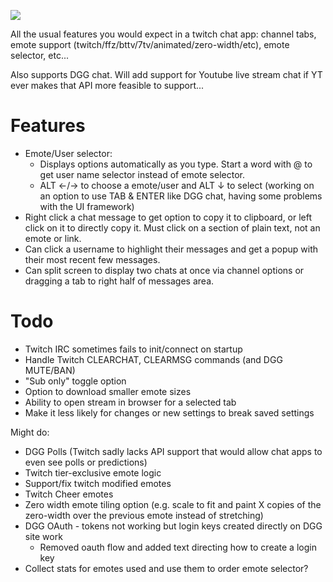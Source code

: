 ![](./demo.gif)

All the usual features you would expect in a twitch chat app: channel tabs, emote support (twitch/ffz/bttv/7tv/animated/zero-width/etc), emote selector, etc...

Also supports DGG chat. Will add support for Youtube live stream chat if YT ever makes that API more feasible to support...

# Features

- Emote/User selector: 
  - Displays options automatically as you type. Start a word with @ to get user name selector instead of emote selector.
  - ALT ←/→	to choose a emote/user and ALT ↓ to select (working on an option to use TAB & ENTER like DGG chat, having some problems with the UI framework)
- Right click a chat message to get option to copy it to clipboard, or left click on it to directly copy it. Must click on a section of plain text, not an emote or link.
- Can click a username to highlight their messages and get a popup with their most recent few messages.
- Can split screen to display two chats at once via channel options or dragging a tab to right half of messages area.

# Todo

- Twitch IRC sometimes fails to init/connect on startup
- Handle Twitch CLEARCHAT, CLEARMSG commands (and DGG MUTE/BAN)
- "Sub only" toggle option
- Option to download smaller emote sizes
- Ability to open stream in browser for a selected tab
- Make it less likely for changes or new settings to break saved settings

Might do:

- DGG Polls (Twitch sadly lacks API support that would allow chat apps to even see polls or predictions)
- Twitch tier-exclusive emote logic
- Support/fix twitch modified emotes
- Twitch Cheer emotes
- Zero width emote tiling option (e.g. scale to fit and paint X copies of the zero-width over the previous emote instead of stretching)
- DGG OAuth - tokens not working but login keys created directly on DGG site work
  - Removed oauth flow and added text directing how to create a login key
- Collect stats for emotes used and use them to order emote selector?